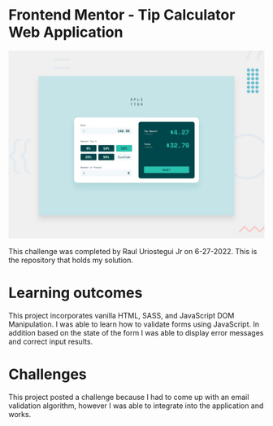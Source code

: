 # Frontend Mentor - Tip Calculator Web Application

![Design preview for the Interactive Rating component coding challenge](./images/desktop-preview.jpg)

This challenge was completed by Raul Uriostegui Jr on 6-27-2022.
This is the repository that holds my solution. 

# Learning outcomes
This project incorporates vanilla HTML, SASS, and JavaScript DOM Manipulation. I was able to learn how to validate forms using JavaScript. In addition based on the state of the form I was able to display error messages and correct input results.

# Challenges
This project posted a challenge because I had to come up with an email validation algorithm, however I was able to integrate into the application and works. 
